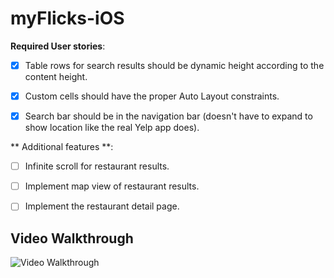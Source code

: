 # myFlicks-iOS

**Required User stories**:

* [X] Table rows for search results should be dynamic height according to the content height.

* [X] Custom cells should have the proper Auto Layout constraints.

* [X] Search bar should be in the navigation bar (doesn't have to expand to show location like the real Yelp app does).


** Additional features **:
* [ ] Infinite scroll for restaurant results.

* [ ] Implement map view of restaurant results.

* [ ] Implement the restaurant detail page.


## Video Walkthrough
![Video Walkthrough](resources/yelp.gif)

